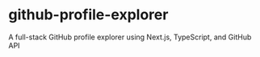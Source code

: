 # github-profile-explorer
A full-stack GitHub profile explorer using Next.js, TypeScript, and GitHub API
